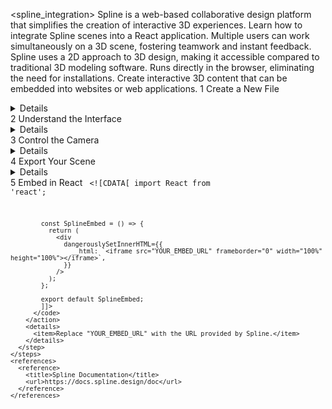 <spline_integration>
  <instructions>
    <title>Getting Started with Spline</title>
    <description>Spline is a web-based collaborative design platform that simplifies the creation of interactive 3D experiences. Learn how to integrate Spline scenes into a React application.</description>
    <features>
      <feature>
        <title>Real-Time Collaboration</title>
        <description>Multiple users can work simultaneously on a 3D scene, fostering teamwork and instant feedback.</description>
      </feature>
      <feature>
        <title>Intuitive Design Tools</title>
        <description>Spline uses a 2D approach to 3D design, making it accessible compared to traditional 3D modeling software.</description>
      </feature>
      <feature>
        <title>Web-Based Accessibility</title>
        <description>Runs directly in the browser, eliminating the need for installations.</description>
      </feature>
      <feature>
        <title>Interactive 3D Content</title>
        <description>Create interactive 3D content that can be embedded into websites or web applications.</description>
      </feature>
    </features>
    <steps>
      <step>
        <number>1</number>
        <description>Create a New File</description>
        <details>
          <item>Click the "+" icon next to your name or press the "New File" button under "My Files".</item>
        </details>
      </step>
      <step>
        <number>2</number>
        <description>Understand the Interface</description>
        <details>
          <item>Tab Bar: Displays your opened files.</item>
          <item>Toolbar: Quick access to common objects, transform options, and special modes.</item>
          <item>Left Sidebar: Shows your scene's layers or objects (Outliner).</item>
          <item>Right Sidebar: Displays the Property Panels for selected objects.</item>
        </details>
      </step>
      <step>
        <number>3</number>
        <description>Control the Camera</description>
        <details>
          <item>Orbit: Use Option/Alt + Click & Drag.</item>
          <item>Zoom: Scroll or use Cmd/Ctrl + Scroll.</item>
          <item>Pan: Press Space + Click & Drag.</item>
        </details>
      </step>
      <step>
        <number>4</number>
        <description>Export Your Scene</description>
        <details>
          <item>Click the Export button in Spline and select the "Spline Viewer" option.</item>
          <item>Copy the provided embed code.</item>
        </details>
      </step>
      <step>
        <number>5</number>
        <description>Embed in React</description>
        <action>
          <code>
            <![CDATA[
            import React from 'react';

            const SplineEmbed = () => {
              return (
                <div
                  dangerouslySetInnerHTML={{
                    __html: `<iframe src="YOUR_EMBED_URL" frameborder="0" width="100%" height="100%"></iframe>`,
                  }}
                />
              );
            };

            export default SplineEmbed;
            ]]>
          </code>
        </action>
        <details>
          <item>Replace "YOUR_EMBED_URL" with the URL provided by Spline.</item>
        </details>
      </step>
    </steps>
    <references>
      <reference>
        <title>Spline Documentation</title>
        <url>https://docs.spline.design/doc</url>
      </reference>
    </references>
  </instructions>
</spline_integration>
